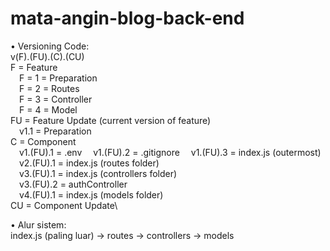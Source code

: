 # mata-angin-blog-back-end

• Versioning Code:\
v(F).(FU).(C).(CU)\
F = Feature\
&emsp;F = 1 = Preparation\
&emsp;F = 2 = Routes\
&emsp;F = 3 = Controller\
&emsp;F = 4 = Model\
FU = Feature Update (current version of feature)\
&emsp;v1.1 = Preparation\
C = Component\
&emsp;v1.(FU).1 = .env
&emsp;v1.(FU).2 = .gitignore
&emsp;v1.(FU).3 = index.js (outermost)\
&emsp;v2.(FU).1 = index.js (routes folder)\
&emsp;v3.(FU).1 = index.js (controllers folder)\
&emsp;v3.(FU).2 = authController\
&emsp;v4.(FU).1 = index.js (models folder)\
CU = Component Update\

• Alur sistem:\
index.js (paling luar) -> routes -> controllers -> models

